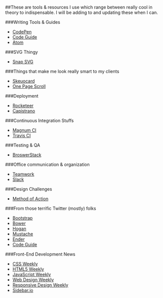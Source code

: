 ##These are tools & resources I use which range between really cool in theory to indispensable.
I will be adding to and updating these when I can.

###Writing Tools & Guides
* [CodePen](http://codepen.io)
* [Code Guide](http://codeguide.co/)
* [Atom](http://atom.io)

###SVG Thingy
* [Snap SVG](http://snapsvg.io)

###Things that make me look really smart to my clients
* [Skeuocard](http://kenkeiter.com/skeuocard/)
* [One Page Scroll](https://github.com/peachananr/onepage-scroll)

###Deployment
* [Rocketeer](http://rocketeer.autopergamene.eu/)
* [Capistrano](http://capistranorb.com/)

###Continuous Integration Stuffs
* [Magnum CI](http://magnum-ci.com "For Private Repos - OK, not using ATM due to lack of PHP 5.4+ support")
* [Travis CI](http://travis-ci.com "For Public Repos")

###Testing & QA
* [BroswerStack](http://www.browserstack.com/)

###Office communication & organization
* [Teamwork](https://www.teamwork.com/)
* [Slack](https://slack.com/)

###Design Challenges
* [Method of Action](http://method.ac/)

###From those terrific Twitter (mostly) folks
* [Bootstrap](http://getbootstrap.com)
* [Bower](http://bower.io)
* [Hogan](http://twitter.github.io/hogan.js/)
* [Mustache](http://mustache.github.io/)
* [Ender](https://github.com/ender-js/Ender)
* [Code Guide](http://codeguide.co/)

###Front-End Development News
* [CSS Weekly](http://css-weekly.com/)
* [HTML5 Weekly](http://html5weekly.com/)
* [JavaScript Weekly](http://javascriptweekly.com/)
* [Web Design Weekly](http://web-design-weekly.com/)
* [Responsive Design Weekly](http://responsivedesignweekly.com/)
* [Sidebar.io](http://sidebar.io/)
